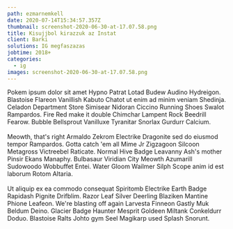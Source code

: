 ```yaml
---
path: ezmarnemkell
date: 2020-07-14T15:34:57.357Z
thumbnail: screenshot-2020-06-30-at-17.07.58.png
title: Kisujjbol kirazzuk az Instat
client: Barki
solutions: IG megfaszazas
jobtime: 2018+
categories:
  - ig
images: screenshot-2020-06-30-at-17.07.58.png
---
```

Pokem ipsum dolor sit amet Hypno Patrat Lotad Budew Audino Hydreigon. Blastoise Flareon Vanillish Kabuto Chatot ut enim ad minim veniam Shedinja. Celadon Department Store Simisear Nidoran Ciccino Running Shoes Swalot Rampardos. Fire Red make it double Chimchar Lampent Rock Beedrill Fearow. Bubble Bellsprout Vanilluxe Tyranitar Snorlax Gurdurr Calcium.\
\
Meowth, that's right Armaldo Zekrom Electrike Dragonite sed do eiusmod tempor Rampardos. Gotta catch 'em all Mime Jr Zigzagoon Silcoon Metagross Victreebel Raticate. Normal Hive Badge Leavanny Ash's mother Pinsir Ekans Manaphy. Bulbasaur Viridian City Meowth Azumarill Sudowoodo Wobbuffet Entei. Water Gloom Wailmer Silph Scope anim id est laborum Rotom Altaria.\
\
Ut aliquip ex ea commodo consequat Spiritomb Electrike Earth Badge Rapidash Pignite Drifblim. Razor Leaf Silver Deerling Blaziken Mantine Phione Leafeon. We're blasting off again Larvesta Finneon Gastly Muk Beldum Deino. Glacier Badge Haunter Mesprit Goldeen Miltank Conkeldurr Doduo. Blastoise Ralts Johto gym Seel Magikarp used Splash Snorunt.
